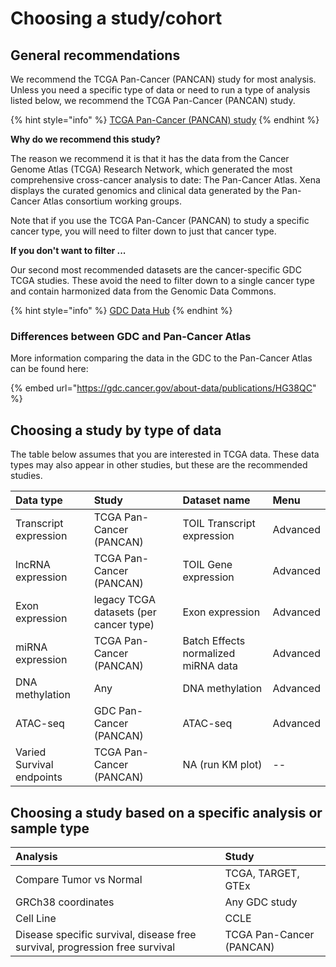 # Choosing a study/cohort

## General recommendations

We recommend the TCGA Pan-Cancer \(PANCAN\) study for most analysis. Unless you need a specific type of data or need to run a type of analysis listed below, we recommend the TCGA Pan-Cancer \(PANCAN\) study.

{% hint style="info" %}
[TCGA Pan-Cancer \(PANCAN\) study](https://xenabrowser.net/?bookmark=282d192d37dff30390bfb9d78a668975)
{% endhint %}

**Why do we recommend this study?**

The reason we recommend it is that it has the data from the Cancer Genome Atlas \(TCGA\) Research Network, which generated the most comprehensive cross-cancer analysis to date: The Pan-Cancer Atlas. Xena displays the curated genomics and clinical data generated by the Pan-Cancer Atlas consortium working groups.

Note that if you use the TCGA Pan-Cancer \(PANCAN\) to study a specific cancer type, you will need to filter down to just that cancer type.

**If you don't want to filter ...**

Our second most recommended datasets are the cancer-specific GDC TCGA studies. These avoid the need to filter down to a single cancer type and contain harmonized data from the Genomic Data Commons.

{% hint style="info" %}
[GDC Data Hub](https://xenabrowser.net/datapages/?host=https%3A%2F%2Fgdc.xenahubs.net&removeHub=https%3A%2F%2Fxena.treehouse.gi.ucsc.edu%3A443)
{% endhint %}

### Differences between GDC and Pan-Cancer Atlas

More information comparing the data in the GDC to the Pan-Cancer Atlas can be found here:

{% embed url="https://gdc.cancer.gov/about-data/publications/HG38QC" %}

## Choosing a study by type of data

The table below assumes that you are interested in TCGA data. These data types may also appear in other studies, but these are the recommended studies. 

| Data type | Study | Dataset name | Menu |
| :--- | :--- | :--- | :--- |
| Transcript expression | TCGA Pan-Cancer \(PANCAN\) | TOIL Transcript expression | Advanced |
| lncRNA expression | TCGA Pan-Cancer \(PANCAN\) | TOIL Gene expression | Advanced |
| Exon expression | legacy TCGA datasets \(per cancer type\) | Exon expression | Advanced |
| miRNA expression | TCGA Pan-Cancer \(PANCAN\) | Batch Effects normalized miRNA data | Advanced |
| DNA methylation | Any | DNA methylation | Advanced |
| ATAC-seq | GDC Pan-Cancer \(PANCAN\) | ATAC-seq | Advanced |
| Varied Survival endpoints | TCGA Pan-Cancer \(PANCAN\) | NA \(run KM plot\) | -- |

## Choosing a study based on a specific analysis or sample type

| Analysis | Study |
| :--- | :--- |
| Compare Tumor vs Normal | TCGA, TARGET, GTEx |
| GRCh38 coordinates | Any GDC study |
| Cell Line | CCLE |
| Disease specific survival, disease free survival, progression free survival | TCGA Pan-Cancer \(PANCAN\) |



